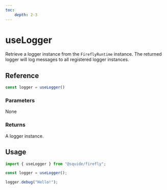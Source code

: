 ```yaml
---
toc:
    depth: 2-3
---
```


# useLogger

Retrieve a logger instance from the `FireflyRuntime` instance. The returned logger will log messages to all registered logger instances.

## Reference

```ts
const logger = useLogger()
```

### Parameters

None

### Returns

A logger instance.

## Usage

```ts !#3,5
import { useLogger } from "@squide/firefly";

const logger = useLogger();

logger.debug("Hello!");
```

